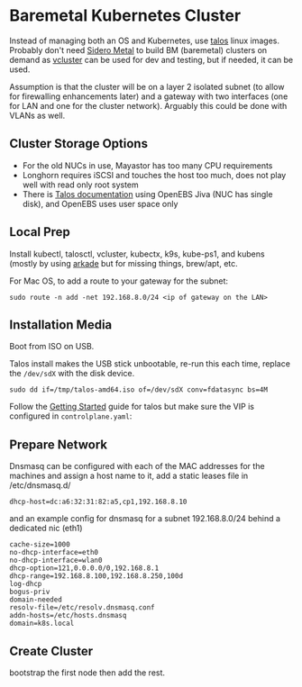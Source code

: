 # Baremetal Kubernetes Cluster

Instead of managing both an OS and Kubernetes, use [talos](https://www.talos.dev) linux images.  Probably don't need [Sidero Metal](https://www.sidero.dev) to build BM (baremetal) clusters on demand as [vcluster](https://www.vcluster.com) can be used for dev and testing, but if needed, it can be used.

Assumption is that the cluster will be on a layer 2 isolated subnet (to allow for firewalling enhancements later) and a gateway with two interfaces (one for LAN and one for the cluster network).  Arguably this could be done with VLANs as well.

## Cluster Storage Options

* For the old NUCs in use, Mayastor has too many CPU requirements
* Longhorn requires iSCSI and touches the host too much, does not play well with read only root system
* There is [Talos documentation](https://www.talos.dev/v1.2/kubernetes-guides/configuration/replicated-local-storage-with-openebs-jiva/) using OpenEBS Jiva (NUC has single disk), and OpenEBS uses user space only

## Local Prep

Install kubectl, talosctl, vcluster, kubectx, k9s, kube-ps1, and kubens (mostly by using [arkade](https://github.com/alexellis/arkade) but for missing things, brew/apt, etc.

For Mac OS, to add a route to your gateway for the subnet:

```
sudo route -n add -net 192.168.8.0/24 <ip of gateway on the LAN>
```

## Installation Media

Boot from ISO on USB.

Talos install makes the USB stick unbootable, re-run this each time, replace the `/dev/sdX` with the disk device.

```
sudo dd if=/tmp/talos-amd64.iso of=/dev/sdX conv=fdatasync bs=4M
```

Follow the [Getting Started](|https://www.talos.dev/v1.2/introduction/getting-started/) guide for talos but make sure the VIP is configured in `controlplane.yaml`:

## Prepare Network 

Dnsmasq can be configured with each of the MAC addresses for the machines and assign a host name to it, add a static leases file in /etc/dnsmasq.d/

```
dhcp-host=dc:a6:32:31:82:a5,cp1,192.168.8.10
```

and an example config for dnsmasq for a subnet 192.168.8.0/24 behind a dedicated nic (eth1)

```
cache-size=1000
no-dhcp-interface=eth0
no-dhcp-interface=wlan0
dhcp-option=121,0.0.0.0/0,192.168.8.1
dhcp-range=192.168.8.100,192.168.8.250,100d
log-dhcp
bogus-priv
domain-needed
resolv-file=/etc/resolv.dnsmasq.conf
addn-hosts=/etc/hosts.dnsmasq
domain=k8s.local
```

## Create Cluster

bootstrap the first node then add the rest.

